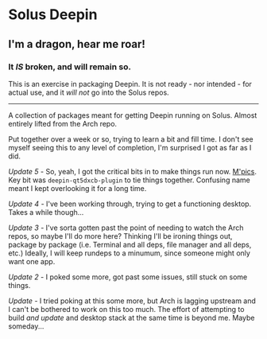 # Solus Deepin

## I'm a dragon, hear me roar!

### It *IS* broken, and will remain so.

This is an exercise in packaging Deepin.
It is not ready - nor intended - for actual use, and it *will not* go into the Solus repos.

***

A collection of packages meant for getting Deepin running on Solus. Almost entirely lifted from the Arch repo.

Put together over a week or so, trying to learn a bit and fill time. I don't see myself seeing this to any level of completion, I'm surprised I got as far as I did.

*Update 5* - So, yeah, I got the critical bits in to make things run now. [M'pics](https://imgur.com/a/LoZGW). Key bit was `deepin-qt5dxcb-plugin` to tie things together. Confusing name meant I kept overlooking it for a long time.

*Update 4* - I've been working through, trying to get a functioning desktop. Takes a while though...

*Update 3* - I've sorta gotten past the point of needing to watch the Arch repos, so maybe I'll do more here?
Thinking I'll be ironing things out, package by package (i.e. Terminal and all deps, file manager and all deps, etc.)
Ideally, I will keep rundeps to a minumum, since someone might only want one app.

*Update 2* - I poked some more, got past some issues, still stuck on some things.

*Update* - I tried poking at this some more, but Arch is lagging upstream and I can't be bothered to work on this too much. The effort of attempting to build *and update* and desktop stack at the same time is beyond me. Maybe someday...

